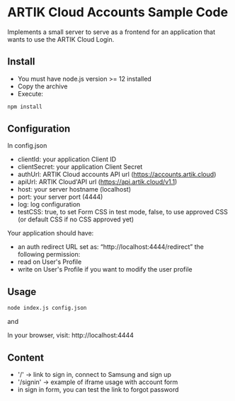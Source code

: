 # ARTIK Cloud Accounts Sample Code

Implements a small server to serve as a frontend for an application that wants to use the ARTIK Cloud Login.

## Install

- You must have node.js version >= 12 installed
- Copy the archive
- Execute:
```bash
npm install
```

## Configuration

In config.json
- clientId: your application Client ID
- clientSecret: your application Client Secret
- authUrl: ARTIK Cloud accounts API url (https://accounts.artik.cloud)
- apiUrl: ARTIK Cloud'API url (https://api.artik.cloud/v1.1)
- host: your server hostname (localhost)
- port: your server port (4444)
- log: log configuration
- testCSS: true, to set Form CSS in test mode, false, to use approved CSS (or default CSS if no CSS approved yet)

Your application should have:
- an auth redirect URL set as: “http://localhost:4444/redirect” 
the following permission:
- read on User's Profile
- write on User's Profile if you want to modify the user profile

## Usage

```bash
node index.js config.json
```

and

In your browser, visit: http://localhost:4444


## Content
- '/' -> link to sign in, connect to Samsung and sign up
- '/signin' -> example of iframe usage with account form
- in sign in form, you can test the link to forgot password
